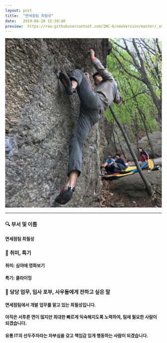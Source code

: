 ```yaml
---
layout: post
title:  "면세점팀 최필성"
date:   2019-06-28 15:39:40
preview:  https://raw.githubusercontent.com/INC-6/newVersion/master/_asset/%EB%8F%99%EA%B8%B0%EC%82%AC%EC%A7%84/191928.jpg
---
```


![Picture 1](https://raw.githubusercontent.com/INC-6/INC-6.github.io/master/_asset/%EC%85%80%EC%B9%B4/%ED%95%84%EC%84%B102.PNG)

---

### 🔍 **부서 및 이름**
    
#### 면세점팀 최필성

### 🔔 **취미, 특기**

#### 취미: 심야에 영화보기
   
#### 특기: 클라이밍

### 🔔 **담당 업무, 입사 포부, 사우들에게 전하고 싶은 말**
 
#### 면세점팀에서 개발 업무를 맡고 있는 최필성입니다.
    
#### 아직은 서투른 면이 많지만 최대한 빠르게 익숙해지도록 노력하여, 팀에 필요한 사람이 되겠습니다.
    
#### 유통 IT의 선두주자라는 자부심을 갖고 책임감 있게 행동하는 사람이 되겠습니다.
